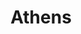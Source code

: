 ---
layout: photos.njk
title: Athens
tags:
  - photos
imageFolder: athens
camera: Fujifilm X100T
copy: First stop on our travels round Greece is the ancient city of Athens.
---